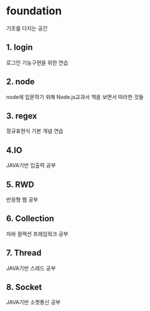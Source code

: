 # foundation
기초를 다지는 공간

## 1. login
로그인 기능구현을 위한 연습
## 2. node
node에 입문하기 위해 Node.js교과서 책을 보면서 따라한 것들
## 3. regex
정규표현식 기본 개념 연습
## 4.IO
JAVA기반 입출력 공부
## 5. RWD
반응형 웹 공부
## 6. Collection
자바 컬렉션 프레임워크 공부
## 7. Thread
JAVA기반 스레드 공부
## 8. Socket
JAVA기반 소켓통신 공부